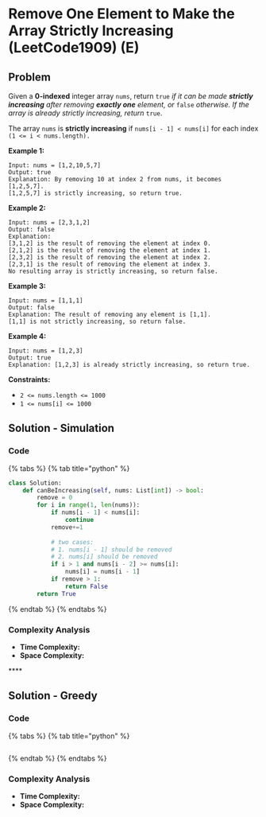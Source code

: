 # Remove One Element to Make the Array Strictly Increasing \(LeetCode1909\) \(E\)

## Problem

Given a **0-indexed** integer array `nums`, return `true` _if it can be made **strictly increasing** after removing **exactly one** element, or_ `false` _otherwise. If the array is already strictly increasing, return_ `true`.

The array `nums` is **strictly increasing** if `nums[i - 1] < nums[i]` for each index `(1 <= i < nums.length).`

**Example 1:**

```text
Input: nums = [1,2,10,5,7]
Output: true
Explanation: By removing 10 at index 2 from nums, it becomes [1,2,5,7].
[1,2,5,7] is strictly increasing, so return true.
```

**Example 2:**

```text
Input: nums = [2,3,1,2]
Output: false
Explanation:
[3,1,2] is the result of removing the element at index 0.
[2,1,2] is the result of removing the element at index 1.
[2,3,2] is the result of removing the element at index 2.
[2,3,1] is the result of removing the element at index 3.
No resulting array is strictly increasing, so return false.
```

**Example 3:**

```text
Input: nums = [1,1,1]
Output: false
Explanation: The result of removing any element is [1,1].
[1,1] is not strictly increasing, so return false.
```

**Example 4:**

```text
Input: nums = [1,2,3]
Output: true
Explanation: [1,2,3] is already strictly increasing, so return true.
```

**Constraints:**

* `2 <= nums.length <= 1000`
* `1 <= nums[i] <= 1000`

## Solution - Simulation

### Code

{% tabs %}
{% tab title="python" %}
```python
class Solution:
    def canBeIncreasing(self, nums: List[int]) -> bool:
        remove = 0
        for i in range(1, len(nums)):
            if nums[i - 1] < nums[i]:
                continue
            remove+=1
            
            # two cases:
            # 1. nums[i - 1] should be removed
            # 2. nums[i] should be removed
            if i > 1 and nums[i - 2] >= nums[i]:
                nums[i] = nums[i - 1]
            if remove > 1:
                return False
        return True
```
{% endtab %}
{% endtabs %}

### Complexity Analysis

* **Time Complexity:**
* **Space Complexity:**

\*\*\*\*

## Solution - Greedy

### Code

{% tabs %}
{% tab title="python" %}
```python

```
{% endtab %}
{% endtabs %}

### Complexity Analysis

* **Time Complexity:**
* **Space Complexity:**

